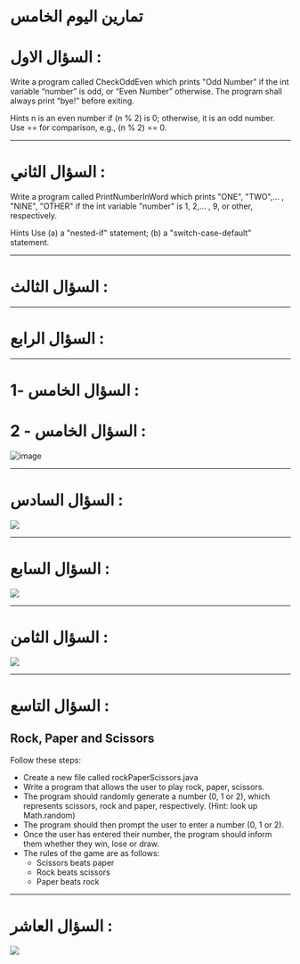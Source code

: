# تمارين اليوم الخامس



# السؤال الاول : 
Write a program called CheckOddEven which prints "Odd Number" if the int variable “number” is odd, or “Even Number” otherwise. The program shall always print “bye!” before exiting.

Hints
n is an even number if (n % 2) is 0; otherwise, it is an odd number. Use == for comparison, e.g., (n % 2) == 0.



----------


# السؤال الثاني : 

Write a program called PrintNumberInWord which prints "ONE", "TWO",... , "NINE", "OTHER" if the int variable "number" is 1, 2,... , 9, or other, respectively.

Hints
Use (a) a "nested-if" statement; 
(b) a "switch-case-default" statement.



----------


# السؤال الثالث :




----------


# السؤال الرابع :




----------

 

# السؤال الخامس -1 :




# السؤال الخامس - 2 :

![image](https://user-images.githubusercontent.com/58336325/169212414-4992ae9f-369b-419e-8d62-5fb39e6a6770.png)



----------


# السؤال السادس :


![](https://paper-attachments.dropbox.com/s_ECF8A70774907FEBE2A4E12AF2C2ACA777E0864187F3C0A07609DB98595080B4_1646121971186_image.png)



----------


# السؤال السابع :


![](https://paper-attachments.dropbox.com/s_ECF8A70774907FEBE2A4E12AF2C2ACA777E0864187F3C0A07609DB98595080B4_1646109612830_image.png)

----------


# السؤال الثامن :


![](https://paper-attachments.dropbox.com/s_ECF8A70774907FEBE2A4E12AF2C2ACA777E0864187F3C0A07609DB98595080B4_1646123003232_image.png)



----------


# السؤال التاسع :


## **Rock, Paper and Scissors**

Follow these steps:

- Create a new file called rockPaperScissors.java
- Write a program that allows the user to play rock, paper, scissors.
- The program should randomly generate a number (0, 1 or 2), which represents scissors, rock and paper, respectively. (Hint: look up Math.random)
- The program should then prompt the user to enter a number (0, 1 or 2).
- Once the user has entered their number, the program should inform them whether they win, lose or draw.
- The rules of the game are as follows:
    - Scissors beats paper
    - Rock beats scissors
    - Paper beats rock


----------



# السؤال العاشر :


![](https://paper-attachments.dropbox.com/s_ECF8A70774907FEBE2A4E12AF2C2ACA777E0864187F3C0A07609DB98595080B4_1646117992519_image.png)



